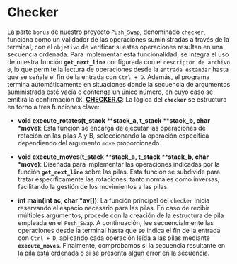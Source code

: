 # Checker

La parte `bonus` de nuestro proyecto `Push_Swap`, denominado `checker`, funciona como un validador de las operaciones suministradas a través de la terminal, con el `objetivo` de verificar si estas operaciones resultan en una secuencia ordenada. Para implementar esta funcionalidad, se integra el uso de nuestra función **`get_next_line`** configurada con el `descriptor de archivo 0`, lo que permite la lectura de operaciones desde la `entrada estándar` hasta que se señale el fin de la entrada con `Ctrl + D`. Además, el programa termina automáticamente en situaciones donde la secuencia de argumentos suministrada esté vacía o contenga un único número, en cuyo caso se emitirá la confirmación `OK`.
**[CHECKER.C](https://github.com/MiMendiola/Push_swap/blob/main/src/checker.c)**: La lógica del **`checker`** se estructura en torno a tres funciones clave:

- **void	execute_rotates(t_stack** ****stack_a, t_stack** ****stack_b, char** ***move)**: Esta función se encarga de ejecutar las operaciones de rotación en las pilas A y B, seleccionando la operación específica dependiendo del argumento `move` proporcionado.

- **void	execute_moves(t_stack** ****stack_a, t_stack** ****stack_b, char** ***move)**: Diseñada para implementar las operaciones indicadas por la función **`get_next_line`** sobre las pilas. Esta función se subdivide para tratar específicamente las rotaciones, tanto normales como inversas, facilitando la gestión de los movimientos a las pilas.

- **int	main(int ac, char *av[])**: La función principal del `checker` inicia reservando el espacio necesario para las pilas. En caso de recibir múltiples argumentos, procede con la creación de la estructura de pila empleada en el `Push_Swap`. A continuación, lee secuencialmente las operaciones desde la terminal hasta que se indica el fin de la entrada con `Ctrl + D`, aplicando cada operación leída a las pilas mediante **`execute_moves`**. Finalmente, comprobamos si la secuencia resultante en la pila está ordenada o si se presenta algun error en la secuencia.
